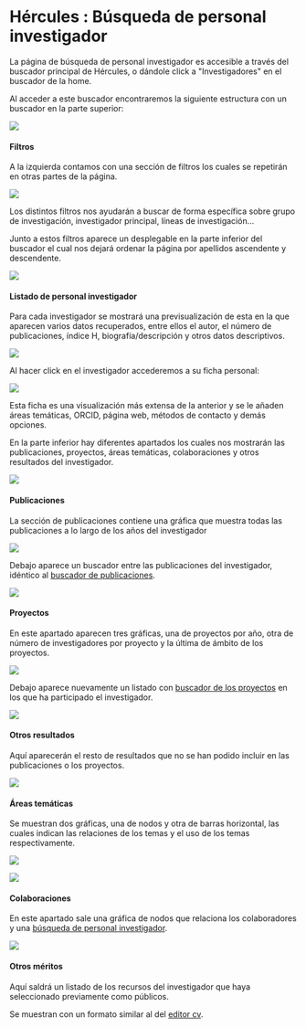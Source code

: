 # Hércules : Búsqueda de personal investigador



La página de búsqueda de personal investigador es accesible a través del buscador principal de Hércules, o dándole click a "Investigadores" en el buscador de la home.

  


Al acceder a este buscador encontraremos la siguiente estructura con un buscador en la parte superior:

![](/attachments/598147357/598147863.png)

  


#### **Filtros**

A la izquierda contamos con una sección de filtros los cuales se repetirán en otras partes de la página.

![](/attachments/598147357/598147864.png)

Los distintos filtros nos ayudarán a buscar de forma específica sobre grupo de investigación, investigador principal, líneas de investigación... 

Junto a estos filtros aparece un desplegable en la parte inferior del buscador el cual nos dejará ordenar la página por apellidos ascendente y descendente.

![](/attachments/598147357/598147861.png)

#### **Listado de personal investigador**

Para cada investigador se mostrará una previsualización de esta en la que aparecen varios datos recuperados, entre ellos el autor, el número de publicaciones, índice H, biografía/descripción y otros datos descriptivos.

![](/attachments/598147357/598147860.png)

Al hacer click en el investigador accederemos a su ficha personal:

![](/attachments/598147357/598147858.png)

  


Esta ficha es una visualización más extensa de la anterior y se le añaden áreas temáticas, ORCID, página web, métodos de contacto y demás opciones.

En la parte inferior hay diferentes apartados los cuales nos mostrarán las publicaciones, proyectos, áreas temáticas, colaboraciones y otros resultados del investigador.

![](/attachments/598147357/598147859.png)

#### **Publicaciones**

La sección de publicaciones contiene una gráfica que muestra todas las publicaciones a lo largo de los años del investigador

![](/attachments/598147357/598148013.png)

Debajo aparece un buscador entre las publicaciones del investigador, idéntico al [buscador de publicaciones](/hercules/portal-nacional-avanzado-de-investigacion-hercules-ma-metodos-de-analisis/ma-manual-de-usuario/paginas-de-busqueda/busqueda-de-publicaciones.md "/hercules/portal-nacional-avanzado-de-investigacion-hercules-ma-metodos-de-analisis/ma-manual-de-usuario/paginas-de-busqueda/busqueda-de-publicaciones.md").

![](/attachments/598147357/598148011.png)

#### **Proyectos**

En este apartado aparecen tres gráficas, una de proyectos por año, otra de número de investigadores por proyecto y la última de ámbito de los proyectos.

![](/attachments/598147357/598148007.png)

Debajo aparece nuevamente un listado con [buscador de los proyectos](/hercules/portal-nacional-avanzado-de-investigacion-hercules-ma-metodos-de-analisis/ma-manual-de-usuario/paginas-de-busqueda/busqueda-de-proyectos.md "/hercules/portal-nacional-avanzado-de-investigacion-hercules-ma-metodos-de-analisis/ma-manual-de-usuario/paginas-de-busqueda/busqueda-de-proyectos.md") en los que ha participado el investigador.

![](/attachments/598147357/598148010.png)

#### **Otros resultados**

Aquí aparecerán el resto de resultados que no se han podido incluir en las publicaciones o los proyectos.

![](/attachments/598147357/598148004.png)

#### **Áreas temáticas**

Se muestran dos gráficas, una de nodos y otra de barras horizontal, las cuales indican las relaciones de los temas y el uso de los temas respectivamente.

![](/attachments/598147357/598147981.png)

![](/attachments/598147357/598147983.png)

#### **Colaboraciones**

En este apartado sale una gráfica de nodos que relaciona los colaboradores y una [búsqueda de personal investigador](/hercules/portal-nacional-avanzado-de-investigacion-hercules-ma-metodos-de-analisis/ma-manual-de-usuario/paginas-de-busqueda/busqueda-de-personal-investigador.md "/hercules/portal-nacional-avanzado-de-investigacion-hercules-ma-metodos-de-analisis/ma-manual-de-usuario/paginas-de-busqueda/busqueda-de-personal-investigador.md").

![](/attachments/598147357/598147992.png)

#### **Otros méritos**

Aquí saldrá un listado de los recursos del investigador que haya seleccionado previamente como públicos.

Se muestran con un formato similar al del [editor cv](/hercules/herramienta-de-cv-hercules-ed-enriquecimiento-de-datos/ed-manual-de-usuario/herramienta-de-cv/editor-de-cv.md "/hercules/herramienta-de-cv-hercules-ed-enriquecimiento-de-datos/ed-manual-de-usuario/herramienta-de-cv/editor-de-cv.md").




